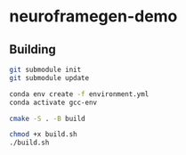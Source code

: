 # neuroframegen-demo

## Building
```sh
git submodule init
git submodule update

conda env create -f environment.yml
conda activate gcc-env

cmake -S . -B build

chmod +x build.sh
./build.sh
```